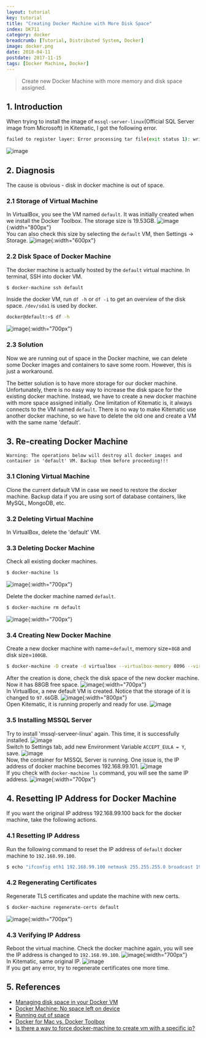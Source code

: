 ```yaml
---
layout: tutorial
key: tutorial
title: "Creating Docker Machine with More Disk Space"
index: DK711
category: docker
breadcrumb: [Tutorial, Distributed System, Docker]
image: docker.png
date: 2018-04-11
postdate: 2017-11-15
tags: [Docker Machine, Docker]
---
```


> Create new Docker Machine with more memory and disk space assigned.

## 1. Introduction
When trying to install the image of `mssql-server-linux`(Official SQL Server image from Microsoft) in Kitematic, I got the following error.
```sh
failed to register layer: Error processing tar file(exit status 1): write /opt/mssql/lib/system.common.sfp: no space left on device
```
![image](/public/images/devops/711/error.png)

## 2. Diagnosis
The cause is obvious - disk in docker machine is out of space.
### 2.1 Storage of Virtual Machine
In VirtualBox, you see the VM named `default`. It was initially created when we install the Docker Toolbox. The storage size is 19.53GB.
![image](/public/images/devops/711/vmstorageold.png){:width="800px"}  
You can also check this size by selecting the `default` VM, then Settings -> Storage.
![image](/public/images/devops/711/vmstorageold2.png){:width="600px"}  
### 2.2 Disk Space of Docker Machine
The docker machine is actually hosted by the `default` virtual machine. In terminal, SSH into docker VM.
```sh
$ docker-machine ssh default
```
Inside the docker VM, run `df -h` or `df -i` to get an overview of the disk space. `/dev/sda1` is used by docker.
```sh
docker@default:~$ df -h
```
![image](/public/images/devops/711/diskspaceold.png){:width="700px"}  
### 2.3 Solution
Now we are running out of space in the Docker machine, we can delete some Docker images and containers to save some room. However, this is just a workaround.

The better solution is to have more storage for our docker machine. Unfortunately, there is no easy way to increase the disk space for the existing docker machine. Instead, we have to create a new docker machine with more space assigned initially. One limitation of Kitematic is, it always connects to the VM named `default`. There is no way to make Kitematic use another docker machine, so we have to delete the old one and create a VM with the same name 'default'.

## 3. Re-creating Docker Machine
`Warning: The operations below will destroy all docker images and container in 'default' VM. Backup them before proceeding!!!`
### 3.1 Cloning Virtual Machine
Clone the current default VM in case we need to restore the docker machine. Backup data if you are using sort of database containers, like MySQL, MongoDB, etc.
### 3.2 Deleting Virtual Machine
In VirtualBox, delete the 'default' VM.
### 3.3 Deleting Docker Machine
Check all existing docker machines.
```sh
$ docker-machine ls
```
![image](/public/images/devops/711/dockermachine.png){:width="700px"}  

Delete the docker machine named `default`.
```sh
$ docker-machine rm default
```
![image](/public/images/devops/711/deletedockermachine.png){:width="700px"}  
### 3.4 Creating New Docker Machine
Create a new docker machine with name=`default`, memory size=`8GB` and disk size=`100GB`.
```sh
$ docker-machine -D create -d virtualbox --virtualbox-memory 8096 --virtualbox-disk-size "100000" default
```
After the creation is done, check the disk space of the new docker machine. Now it has 88GB free space.
![image](/public/images/devops/711/diskspacenew.png){:width="700px"}  
In VirtualBox, a new default VM is created. Notice that the storage of it is changed to `97.66`GB.
![image](/public/images/devops/711/vmnew.png){:width="800px"}  
Open Kitematic, it is running properly and ready for use.
![image](/public/images/devops/711/kitematic.png)  
### 3.5 Installing MSSQL Server
Try to install 'mssql-serveer-linux' again. This time, it is successfully installed.
![image](/public/images/devops/711/containercreated.png)  
Switch to Settings tab, add new Environment Variable `ACCEPT_EULA = Y`, save.
![image](/public/images/devops/711/accepteula.png)  
Now, the container for MSSQL Server is running. One issue is, the IP address of docker machine becomes 192.168.99.101.
![image](/public/images/devops/711/mssqlrunning.png)  
If you check with `docker-machine ls` command, you will see the same IP address.
![image](/public/images/devops/711/dockermachineip.png){:width="700px"}  

## 4. Resetting IP Address for Docker Machine
If you want the original IP address 192.168.99.100 back for the docker machine, take the following actions.
### 4.1 Resetting IP Address
Run the following command to reset the IP address of `default` docker machine to `192.168.99.100`.
```sh
$ echo "ifconfig eth1 192.168.99.100 netmask 255.255.255.0 broadcast 192.168.99.255 up" | docker-machine ssh default sudo tee /var/lib/boot2docker/bootsync.sh > /dev/null
```
### 4.2 Regenerating Certificates
Regenerate TLS certificates and update the machine with new certs.
```sh
$ docker-machine regenerate-certs default
```
![image](/public/images/devops/711/resetip.png){:width="700px"}  
### 4.3 Verifying IP Address
Reboot the virtual machine. Check the docker machine again, you will see the IP address is changed to `192.168.99.100`.
![image](/public/images/devops/711/newipaddress.png){:width="700px"}  
In Kitematic, same original IP.
![image](/public/images/devops/711/newipaddress2.png)  
If you get any error, try to regenerate certificates one more time.

## 5. References
* [Managing disk space in your Docker VM](http://support.divio.com/local-development/docker/managing-disk-space-in-your-docker-vm)
* [Docker Machine: No space left on device](https://stackoverflow.com/questions/31909979/docker-machine-no-space-left-on-device)
* [Running out of space](https://github.com/docker/kitematic/wiki/Common-Issues-and-Fixes#running-out-of-space)
* [Docker for Mac vs. Docker Toolbox](https://docs.docker.com/docker-for-mac/docker-toolbox/#the-docker-for-mac-environment)
* [Is there a way to force docker-machine to create vm with a specific ip?](https://stackoverflow.com/questions/34336218/is-there-a-way-to-force-docker-machine-to-create-vm-with-a-specific-ip)
